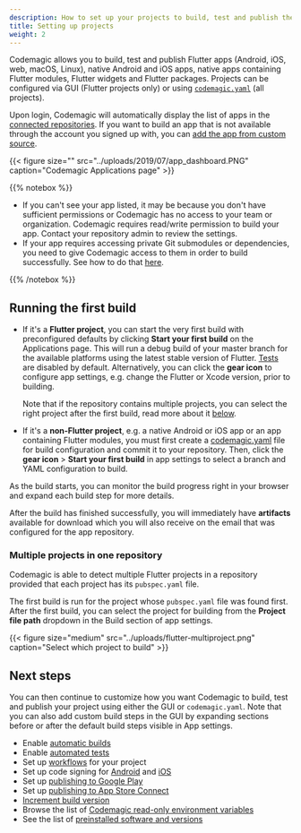 ```yaml
---
description: How to set up your projects to build, test and publish them with Codemagic
title: Setting up projects
weight: 2
---
```


Codemagic allows you to build, test and publish Flutter apps (Android, iOS, web, macOS, Linux), native Android and iOS apps, native apps containing Flutter modules, Flutter widgets and Flutter packages. Projects can be configured via GUI (Flutter projects only) or using [`codemagic.yaml`](../building/yaml) (all projects).

Upon login, Codemagic will automatically display the list of apps in the [connected repositories](./signup#connecting-several-repository-accounts). If you want to build an app that is not available through the account you signed up with, you can [add the app from custom source](./adding-apps-from-custom-sources).

{{< figure size="" src="../uploads/2019/07/app_dashboard.PNG" caption="Codemagic Applications page" >}}

{{% notebox %}}
* If you can't see your app listed, it may be because you don't have sufficient permissions or Codemagic has no access to your team or organization. Codemagic requires read/write permission to build your app. Contact your repository admin to review the settings.
* If your app requires accessing private Git submodules or dependencies, you need to give Codemagic access to them in order to build successfully. See how to do that [here](../building/access-private-git-submodules). 

{{% /notebox %}}

## Running the first build

* If it's a **Flutter project**, you can start the very first build with preconfigured defaults by clicking **Start your first build** on the Applications page. This will run a debug build of your master branch for the available platforms using the latest stable version of Flutter. [Tests](../testing/running-automated-tests) are disabled by default. Alternatively, you can click the **gear icon** to configure app settings, e.g. change the Flutter or Xcode version, prior to building. 

    Note that if the repository contains multiple projects, you can select the right project after the first build, read more about it [below](#multiple-projects-in-one-repository).

* If it's a **non-Flutter project**, e.g. a native Android or iOS app or an app containing Flutter modules, you must first create a [codemagic.yaml](../building/yaml) file for build configuration and commit it to your repository. Then, click the **gear icon** > **Start your first build** in app settings to select a branch and YAML configuration to build.

As the build starts, you can monitor the build progress right in your browser and expand each build step for more details.

After the build has finished successfully, you will immediately have **artifacts** available for download which you will also receive on the email that was configured for the app repository.

### Multiple projects in one repository

Codemagic is able to detect multiple Flutter projects in a repository provided that each project has its `pubspec.yaml` file.

The first build is run for the project whose `pubspec.yaml` file was found first. After the first build, you can select the project for building from the **Project file path** dropdown in the Build section of app settings.

{{< figure size="medium" src="../uploads/flutter-multiproject.png" caption="Select which project to build" >}}

## Next steps

You can then continue to customize how you want Codemagic to build, test and publish your project using either the GUI or `codemagic.yaml`. Note that you can also add custom build steps in the GUI by expanding sections before or after the default build steps visible in App settings.

* Enable [automatic builds](../building/automatic-build-triggering)
* Enable [automated tests](../testing/running-automated-tests)
* Set up [workflows](./creating-workflows) for your project
* Set up code signing for [Android](../code-signing/android-code-signing) and [iOS](../code-signing/ios-code-signing)
* Set up [publishing to Google Play](../publishing/publishing-to-google-play)
* Set up [publishing to App Store Connect](../publishing/publishing-to-app-store)
* [Increment build version](../building/build-versioning)
* Browse the list of [Codemagic read-only environment variables](../building/environment-variables)
* See the list of [preinstalled software and versions](../releases-and-versions/versions)
